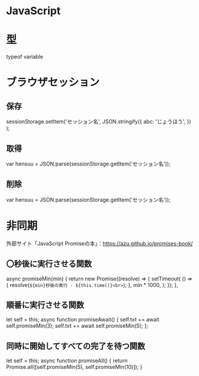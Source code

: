 # JavaScript

# 型
typeof variable

# ブラウザセッション
## 保存
sessionStorage.setItem('セッション名',
    JSON.stringify({
        abc: 'じょうほう',
    })
);

## 取得
var hensuu = JSON.parse(sessionStorage.getItem('セッション名'));

## 削除
var hensuu = JSON.parse(sessionStorage.getItem('セッション名'));





# 非同期
外部サイト「JavaScript Promiseの本」：https://azu.github.io/promises-book/

## 〇秒後に実行させる関数
async promiseMin(min) {
    return new Promise((resolve) => {
        setTimeout(
            () => {
                resolve(`${min}秒後の実行 - ${this.time()}<br>`);
            }, min * 1000,
        );
    });
},

## 順番に実行させる関数
let self = this;
async function promiseAwait() {
    self.txt += await self.promiseMin(3);
    self.txt += await self.promiseMin(5);
};

## 同時に開始してすべての完了を待つ関数
let self = this;
async function promiseAll() {
    return Promise.all([self.promiseMin(5), self.promiseMin(10)]);
}
